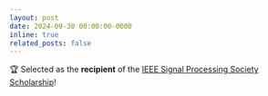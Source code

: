 ```yaml
---
layout: post
date: 2024-09-30 00:00:00-0000
inline: true
related_posts: false
---
```


🏆 Selected as the **recipient** of the [IEEE Signal Processing Society Scholarship](https://signalprocessingsociety.org/community-involvement/sps-scholarship-program)!